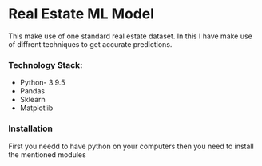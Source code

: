 <h1>Real Estate ML Model</h1>
<p>This make use of one standard real estate dataset. In this I have make use of diffrent techniques to get accurate predictions.</p>
<h3>Technology Stack: </h3>
<ul>
<li>Python- 3.9.5</li>
<li>Pandas</li>
<li>Sklearn</li>
<li>Matplotlib</li>
</ul>
<h3>Installation</h3>
<p>First you needd to have python on your computers then you need to install the mentioned modules</p>
